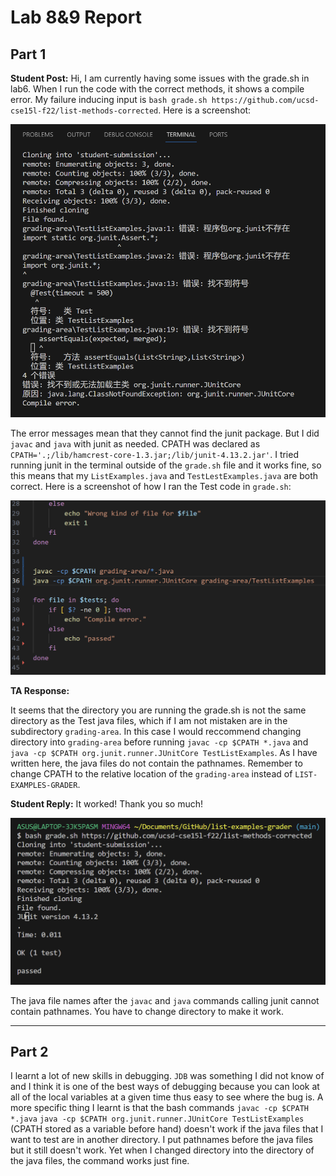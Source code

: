 #  Lab 8&9 Report
## Part 1
**Student Post:** 
Hi, I am currently having some issues with the grade.sh in lab6. When I run the code with
the correct methods, it shows a compile error. My failure inducing input is `bash grade.sh https://github.com/ucsd-cse15l-f22/list-methods-corrected`. 
Here is a screenshot:

![Image](https://github.com/TomTang01/cse15l-lab-reports/blob/main/labreport5/output.png)

The error messages mean that they cannot find the junit package. But I did `javac` and `java`
with junit as needed. CPATH was declared as `CPATH='.;/lib/hamcrest-core-1.3.jar;/lib/junit-4.13.2.jar'`. 
I tried running junit in the terminal outside of the `grade.sh` file and it works fine, so this means that my `ListExamples.java` and `TestLestExamples.java` are both correct. Here is a screenshot of how I ran the Test code in `grade.sh`:

![Image](https://github.com/TomTang01/cse15l-lab-reports/blob/main/labreport5/code.png)



**TA Response:**

It seems that the directory you are running the grade.sh is not the same directory as the Test java files, which if I am not mistaken are in the subdirectory `grading-area`. In this case I would reccommend changing directory into `grading-area` before running `javac -cp $CPATH *.java` and `java -cp $CPATH org.junit.runner.JUnitCore TestListExamples`. As I have written here, the java files do not contain the pathnames. Remember to change CPATH to the relative location of the `grading-area` instead of `LIST-EXAMPLES-GRADER`.



**Student Reply:**
It worked! Thank you so much!

![Image](https://github.com/TomTang01/cse15l-lab-reports/blob/main/labreport5/coutput.png)

The java file names after the `javac` and `java` commands calling junit cannot contain pathnames. You have to change directory to make it work.

---

## Part 2
I learnt a lot of new skills in debugging. `JDB` was something I did not know of and I think it is one of the best ways of debugging 
because you can look at all of the local variables at a given time thus easy to see where the bug is.
A more specific thing I learnt is that the bash commands `javac -cp $CPATH *.java` `java -cp $CPATH org.junit.runner.JUnitCore TestListExamples` (CPATH stored as a variable before hand) 
doesn't work if the java files that I want to test are in another directory. I put pathnames before the java files but it still doesn't work. 
Yet when I changed directory into the directory of the java files, the command works just fine.

